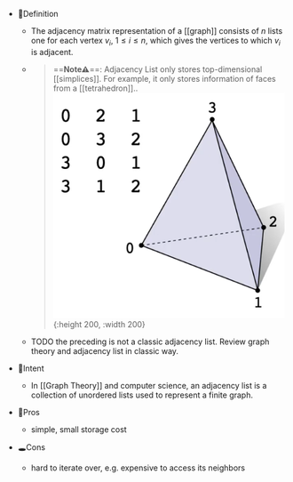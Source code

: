 - 📝Definition
    - The adjacency matrix representation of a [[graph]] consists of $n$ lists one for each vertex $v_i$, $1\leq i\leq n$, which gives the vertices to which $v_i$ is adjacent.
    - > ==**Note⚠**==: Adjacency List only stores top-dimensional [[simplices]]. For example, it only stores information of faces from a [[tetrahedron]]..
      ![name](../assets/Adjacency_List.png){:height 200, :width 200}
    - TODO the preceding is not a classic adjacency list. Review graph theory and adjacency list in classic way.
    
- 🎯Intent
    - In [[Graph Theory]] and computer science, an adjacency list is a collection of unordered lists used to represent a finite graph.
    
- 🚀Pros
    - simple, small storage cost
    
- 🕳Cons
    - hard to iterate over, e.g. expensive to access its neighbors
    